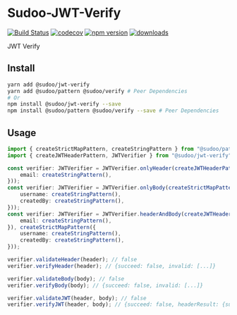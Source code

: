 # Sudoo-JWT-Verify

[![Build Status](https://travis-ci.com/SudoDotDog/Sudoo-JWT-Verify.svg?branch=master)](https://travis-ci.com/SudoDotDog/Sudoo-JWT-Verify)
[![codecov](https://codecov.io/gh/SudoDotDog/Sudoo-JWT-Verify/branch/master/graph/badge.svg)](https://codecov.io/gh/SudoDotDog/Sudoo-JWT-Verify)
[![npm version](https://badge.fury.io/js/%40sudoo%2Fjwt-verify.svg)](https://www.npmjs.com/package/@sudoo/jwt-verify)
[![downloads](https://img.shields.io/npm/dm/@sudoo/jwt-verify.svg)](https://www.npmjs.com/package/@sudoo/jwt-verify)

JWT Verify

## Install

```sh
yarn add @sudoo/jwt-verify
yarn add @sudoo/pattern @sudoo/verify # Peer Dependencies
# Or
npm install @sudoo/jwt-verify --save
npm install @sudoo/pattern @sudoo/verify --save # Peer Dependencies
```

## Usage

```ts
import { createStrictMapPattern, createStringPattern } from "@sudoo/pattern";
import { createJWTHeaderPattern, JWTVerifier } from "@sudoo/jwt-verify";

const verifier: JWTVerifier = JWTVerifier.onlyHeader(createJWTHeaderPattern({
    email: createStringPattern(),
}));
const verifier: JWTVerifier = JWTVerifier.onlyBody(createStrictMapPattern({
    username: createStringPattern(),
    createdBy: createStringPattern(),
}));
const verifier: JWTVerifier = JWTVerifier.headerAndBody(createJWTHeaderPattern({
    email: createStringPattern(),
}), createStrictMapPattern({
    username: createStringPattern(),
    createdBy: createStringPattern(),
}));

verifier.validateHeader(header); // false
verifier.verifyHeader(header); // {succeed: false, invalid: [...]}

verifier.validateBody(body); // false
verifier.verifyBody(body); // {succeed: false, invalid: [...]}

verifier.validateJWT(header, body); // false
verifier.verifyJWT(header, body); // {succeed: false, headerResult: {succeed: true}, bodyResult: {succeed: false, invalid: [...]}}
```
